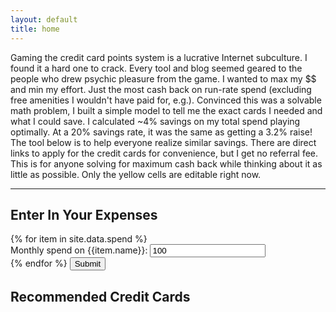 ```yaml
---
layout: default
title: home
---
```


Gaming the credit card points system is a lucrative Internet subculture. I found it a hard one to crack. Every tool and blog seemed geared to the people who drew psychic pleasure from the game. I wanted to max my $$ and min my effort. Just the most cash back on run-rate spend (excluding free amenities I wouldn't have paid for, e.g.). Convinced this was a solvable math problem, I built a simple model to tell me the exact cards I needed and what I could save. I calculated ~4% savings on my total spend playing optimally. At a 20% savings rate, it was the same as getting a 3.2% raise! The tool below is to help everyone realize similar savings. There are direct links to apply for the credit cards for convenience, but I get no referral fee. This is for anyone solving for maximum cash back while thinking about it as little as possible. Only the yellow cells are editable right now. 

----------------------------------------------------------------------------------

<div class = "app-container">
    <div class = "form-container">
        <h2> Enter In Your Expenses </h2>
            <form id="spendingForm">
            <!--<div class="form-group">
                <label for="cs">Credit Score:</label>
                <input type="number" id="cs" name="cs">
            </div> -->
            {% for item in site.data.spend %}
                <div class = "form-group">
                    <label for = {{item.name}}> Monthly spend on {{item.name}}: </label>
                    <input type="number" id={{item.name}} name={{item.name}} value=100>
                </div>
            {% endfor %}
            <button type="submit">Submit</button>
        </form>
    </div>
    <div class="result-container">
        <h2>Recommended Credit Cards</h2>
        <!-- <p>Look at me, I'm a recommendation!</p> -->
        <div id="creditCardList"></div>
    </div>
</div>

<script src="script.js"></script>
<script src="https://cdnjs.cloudflare.com/ajax/libs/mathjs/9.4.4/math.js"></script>
